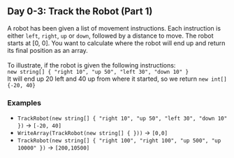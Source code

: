 ## Day 0-3: Track the Robot (Part 1)
A robot has been given a list of movement instructions. Each instruction is either `left`, `right`, `up` or `down`, followed by a distance to move. The robot starts at [0, 0]. You want to calculate where the robot will end up and return its final position as an array.  
\
To illustrate, if the robot is given the following instructions:  
`new string[] { "right 10", "up 50", "left 30", "down 10" }`  
It will end up 20 left and 40 up from where it started, so we return `new int[] {-20, 40}`
### Examples
* `TrackRobot(new string[] { "right 10", "up 50", "left 30", "down 10" })` -> `[-20, 40]`
* `WriteArray(TrackRobot(new string[] { }))` -> `[0,0]`
* `TrackRobot(new string[] { "right 100", "right 100", "up 500", "up 10000" })` -> `[200,10500]`